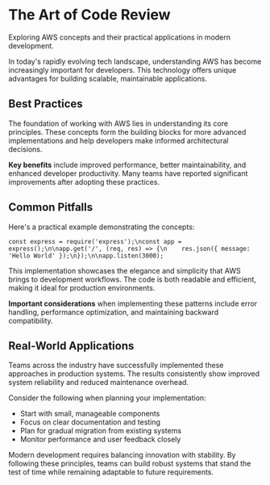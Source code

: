 # The Art of Code Review

Exploring AWS concepts and their practical applications in modern development.

In today's rapidly evolving tech landscape, understanding AWS has become increasingly important for developers. This technology offers unique advantages for building scalable, maintainable applications.

## Best Practices

The foundation of working with AWS lies in understanding its core principles. These concepts form the building blocks for more advanced implementations and help developers make informed architectural decisions.

**Key benefits** include improved performance, better maintainability, and enhanced developer productivity. Many teams have reported significant improvements after adopting these practices.

## Common Pitfalls

Here's a practical example demonstrating the concepts:

<pre><code>const express = require('express');\nconst app = express();\n\napp.get('/', (req, res) => {\n    res.json({ message: 'Hello World' });\n});\n\napp.listen(3000);</code></pre>

This implementation showcases the elegance and simplicity that AWS brings to development workflows. The code is both readable and efficient, making it ideal for production environments.

**Important considerations** when implementing these patterns include error handling, performance optimization, and maintaining backward compatibility.

## Real-World Applications

Teams across the industry have successfully implemented these approaches in production systems. The results consistently show improved system reliability and reduced maintenance overhead.

Consider the following when planning your implementation:

- Start with small, manageable components
- Focus on clear documentation and testing
- Plan for gradual migration from existing systems
- Monitor performance and user feedback closely

Modern development requires balancing innovation with stability. By following these principles, teams can build robust systems that stand the test of time while remaining adaptable to future requirements.

